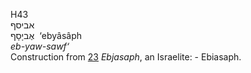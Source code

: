 <body>
  <p>H43<br>  אביסף  <br> אֶביָסָף  ‎  ‘ebyâsâph  <br><i>eb-yaw-sawf‘ </i><br>Construction from <a href="h0023.htm">23</a>  <i>Ebjasaph</i>, an Israelite: - Ebiasaph.<br></p>
 </body>